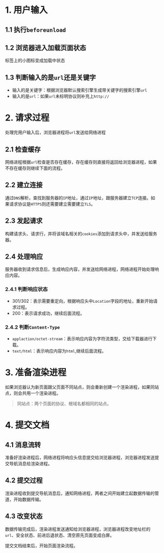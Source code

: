 # 1. 用户输入
## 1.1 执行`beforeunload`
## 1.2 浏览器进入加载页面状态
标签上的小图标变成加载中状态
## 1.3 判断输入的是`url`还是关键字
* 输入的是关键字：根据浏览器默认搜索引擎生成带关键字的搜索引擎`url`
* 输入的是`url`：如果`url`未标明协议则补充上`http://`
# 2. 请求过程
处理完用户输入后，浏览器进程将`url`发送给网络进程
## 2.1 检查缓存
网络进程根据`url`检查是否存在缓存，存在缓存则直接将返回给浏览器进程，如果不存在缓存则继续下面的流程。
## 2.2 建立连接
通过`DNS`解析，查找到服务器的`IP`地址，通过`IP`地址，跟服务器建立`TCP`连接。如果请求协议是`HTTPS`则还需要建立需要建立`TLS`。
## 2.3 发起请求
构建请求头、请求行，并将该域名相关的`cookies`添加到请求头中，并发送给服务器。
## 2.4 处理响应
服务器收到请求信息后，生成响应内容，并发送给网络进程，网络进程开始处理响应内容。
### 2.4.1 判断响应状态
* 301/302：表示需要重定向，根据响应头中`Location`字段的地址，重新开始请求过程。
* 200：表示请求成功，继续后面流程。
### 2.4.2 判断`Content-Type`
* `applaction/octet-stream`：表示响应内容为字符流类型，交给下载器进行下载。
* `text/html`：表示响应内容为`html`,继续后面流程。
# 3. 准备渲染进程
如果浏览器认为新页面跟父页面不同站点，则会重新创建一个渲染进程，如果同站点，则会共用一个渲染进程。
> 同站点：两个页面的协议、根域名都相同的站点。
# 4. 提交文档
## 4.1 消息流转
准备好渲染进程后，网络进程将响应头信息提交给浏览器进程，浏览器进程发送提交导航消息给渲染进程。
## 4.2 提交过程
渲染进程收到提交导航消息后，通知网络进程，两者之间开始建立起数据传输的管道，开始数据传输。
## 4.3 改变状态
数据传输完成后，渲染进程发送通知给浏览器进程，浏览器进程改变地址栏的`url`、安全状态、前进后退状态、清空原先页面变成白屏。  

提交文档结束后，开始页面渲染流程。